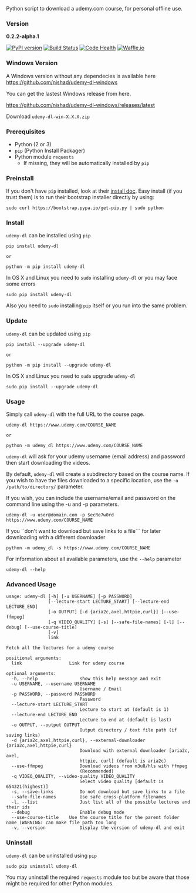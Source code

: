 Python script to download a udemy.com course, for personal offline use.

### Version
**0.2.2-alpha.1**

[![PyPI version](https://badge.fury.io/py/udemy-dl.svg?0.2.0)](http://badge.fury.io/py/udemy-dl) 
[![Build Status](https://travis-ci.org/nishad/udemy-dl.svg?branch=master)](https://travis-ci.org/nishad/udemy-dl)
[![Code Health](https://landscape.io/github/nishad/udemy-dl/master/landscape.svg?style=flat)](https://landscape.io/github/nishad/udemy-dl/master)
[![Waffle.io](https://img.shields.io/waffle/label/nishad/udemy-dl/in%20progress.svg)](https://waffle.io/nishad/udemy-dl)

### Windows Version
A Windows version without any dependecies is available here  
https://github.com/nishad/udemy-dl-windows

You can get the lastest Windows release from here.

https://github.com/nishad/udemy-dl-windows/releases/latest

Download `udemy-dl-win-X.X.X.zip`


### Prerequisites

* Python (2 or 3)
* `pip` (Python Install Packager)
* Python module `requests`
  * If missing, they will be automatically installed by `pip`


### Preinstall

If you don't have `pip` installed, look at their [install doc](http://pip.readthedocs.org/en/latest/installing.html).
Easy install (if you trust them) is to run their bootstrap installer directly by using:

    sudo curl https://bootstrap.pypa.io/get-pip.py | sudo python


### Install

`udemy-dl` can be installed using `pip`

    pip install udemy-dl

``or``

    python -m pip install udemy-dl

 In OS X and Linux you need to `sudo` installing `udemy-dl` or you may face some errors

```
sudo pip install udemy-dl
```

Also you need to `sudo` installing `pip` itself or you run into the same problem. 


### Update

`udemy-dl` can be updated using `pip`

    pip install --upgrade udemy-dl
 
 
``or``

    python -m pip install --upgrade udemy-dl
    
 In OS X and Linux you need to `sudo` upgrade `udemy-dl`
 
 ```
 sudo pip install --upgrade udemy-dl
 ```

### Usage

Simply call `udemy-dl` with the full URL to the course page.

    udemy-dl https://www.udemy.com/COURSE_NAME

``or``

    python -m udemy_dl https://www.udemy.com/COURSE_NAME

`udemy-dl` will ask for your udemy username (email address) and password then start downloading the videos.

By default, `udemy-dl` will create a subdirectory based on the course name.  If you wish to have the files downloaded to a specific location, use the `-o /path/to/directory/` parameter.

If you wish, you can include the username/email and password on the command line using the -u and -p parameters.

    udemy-dl -u user@domain.com -p $ecRe7w0rd https://www.udemy.com/COURSE_NAME
 
 If you ``don't want to download but save links to a file``` for later downloading with a different downloader
 
    python -m udemy_dl -s https://www.udemy.com/COURSE_NAME

For information about all available parameters, use the `--help` parameter

    udemy-dl --help


### Advanced Usage

```
usage: udemy-dl [-h] [-u USERNAME] [-p PASSWORD]
                [--lecture-start LECTURE_START] [--lecture-end LECTURE_END]
                [-o OUTPUT] [-d {aria2c,axel,httpie,curl}] [--use-ffmpeg]
                [-q VIDEO_QUALITY] [-s] [--safe-file-names] [-l] [--debug] [--use-course-title]
                [-v]
                link

Fetch all the lectures for a udemy course

positional arguments:
  link                  Link for udemy course

optional arguments:
  -h, --help            	show this help message and exit
  -u USERNAME, --username USERNAME
							Username / Email
  -p PASSWORD, --password PASSWORD
							Password
  --lecture-start LECTURE_START
							Lecture to start at (default is 1)
  --lecture-end LECTURE_END
							Lecture to end at (default is last)
  -o OUTPUT, --output OUTPUT
							Output directory / text file path (if saving links)
  -d {aria2c,axel,httpie,curl}, --external-downloader {aria2c,axel,httpie,curl}
							Download with external downloader [aria2c, axel,
							httpie, curl] (default is aria2c)
  --use-ffmpeg          	Download videos from m3u8/hls with ffmpeg
							(Recommended)
  -q VIDEO_QUALITY, --video-quality VIDEO_QUALITY
							Select video quality [default is 654321(highest)]
  -s, --save-links      	Do not download but save links to a file
  --safe-file-names     	Use safe cross-platform filenames
  -l, --list            	Just list all of the possible lectures and their ids
  --debug               	Enable debug mode
  --use-course-title	Use the course title for the parent folder name (WARNING: can make file path too long
  -v, --version         	Display the version of udemy-dl and exit
```


### Uninstall

`udemy-dl` can be uninstalled using `pip`

    sudo pip uninstall udemy-dl

You may uninstall the required `requests` module too but be aware that those might be required for other Python modules.
